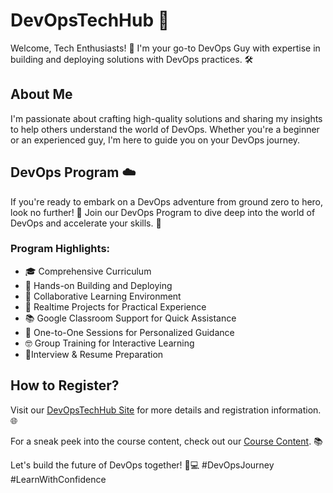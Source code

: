 # DevOpsTechHub 🚀

Welcome, Tech Enthusiasts! 👋 I'm your go-to DevOps Guy with expertise in building and deploying solutions with DevOps practices. 🛠️

## About Me

I'm passionate about crafting high-quality solutions and sharing my insights to help others understand the world of DevOps. Whether you're a beginner or an experienced guy, I'm here to guide you on your DevOps journey.

## DevOps Program ☁️

If you're ready to embark on a DevOps adventure from ground zero to hero, look no further! 🌟 Join our DevOps Program to dive deep into the world of DevOps and accelerate your skills. 🚀

### Program Highlights:

- 🎓 Comprehensive Curriculum
- 🚧 Hands-on Building and Deploying
- 🤝 Collaborative Learning Environment
- 🚀 Realtime Projects for Practical Experience
- 📚 Google Classroom Support for Quick Assistance
- 👥 One-to-One Sessions for Personalized Guidance
- 🤓 Group Training for Interactive Learning 
- 🌟Interview & Resume Preparation

## How to Register?

Visit our [DevOpsTechHub Site](https://devopstechhub.github.io/) for more details and registration information. 🌐

For a sneak peek into the course content, check out our [Course Content](https://github.com/devopstechhub/coursecontent/blob/main/README.md). 📚

Let's build the future of DevOps together! 🌈💻 #DevOpsJourney #LearnWithConfidence
